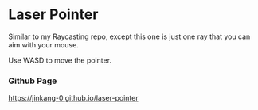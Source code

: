 # Laser Pointer

Similar to my Raycasting repo, except this one is just one ray that you can aim with your mouse.

Use WASD to move the pointer.

### Github Page
https://jinkang-0.github.io/laser-pointer